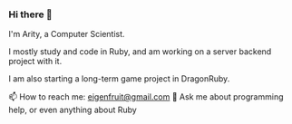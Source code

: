 ### Hi there 👋

I'm Arity, a Computer Scientist.

I mostly study and code in Ruby, and am working on a server backend project with it.

I am also starting a long-term game project in DragonRuby.

📫 How to reach me: eigenfruit@gmail.com
💬 Ask me about programming help, or even anything about Ruby
<!--
**ZeroPivot/ZeroPivot** is a ✨ _special_ ✨ repository because its `README.md` (this file) appears on your GitHub profile.

Here are some ideas to get you started:

- 🔭 I’m currently working on ...
- 🌱 I’m currently learning ...
- 👯 I’m looking to collaborate on ...
- 🤔 I’m looking for help with ...
- 💬 Ask me about ...
- 📫 How to reach me: ...
- 😄 Pronouns: ...
- ⚡ Fun fact: ...
-->
